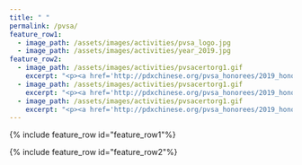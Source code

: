```yaml
---
title: " "
permalink: /pvsa/
feature_row1:
  - image_path: /assets/images/activities/pvsa_logo.jpg
  - image_path: /assets/images/activities/year_2019.jpg
feature_row2:
  - image_path: /assets/images/activities/pvsacertorg1.gif
    excerpt: "<p><a href='http://pdxchinese.org/pvsa_honorees/2019_honoree1/'>Honoree 1</a></p>"
  - image_path: /assets/images/activities/pvsacertorg1.gif
    excerpt: "<p><a href='http://pdxchinese.org/pvsa_honorees/2019_honoree1/'>Honoree 2</a></p>"
  - image_path: /assets/images/activities/pvsacertorg1.gif
    excerpt: "<p><a href='http://pdxchinese.org/pvsa_honorees/2019_honoree1/'>Honoree 3</a></p>"
---
```


{% include feature_row id="feature_row1"%}

{% include feature_row id="feature_row2"%}
